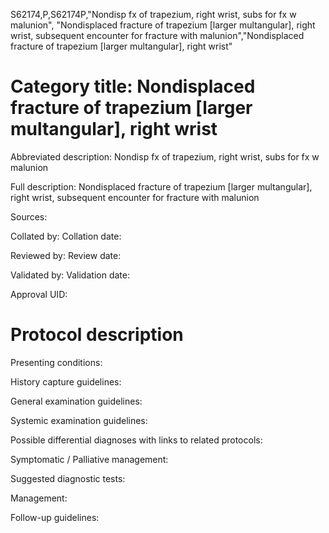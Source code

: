 S62174,P,S62174P,"Nondisp fx of trapezium, right wrist, subs for fx w malunion", "Nondisplaced fracture of trapezium [larger multangular], right wrist, subsequent encounter for fracture with malunion","Nondisplaced fracture of trapezium [larger multangular], right wrist"
# Category title: Nondisplaced fracture of trapezium [larger multangular], right wrist

Abbreviated description: Nondisp fx of trapezium, right wrist, subs for fx w malunion

Full description: Nondisplaced fracture of trapezium [larger multangular], right wrist, subsequent encounter for fracture with malunion

Sources:

Collated by:
Collation date:

Reviewed by:
Review date:

Validated by:
Validation date:

Approval UID:

# Protocol description

Presenting conditions:

History capture guidelines:

General examination guidelines:

Systemic examination guidelines:

Possible differential diagnoses with links to related protocols:

Symptomatic / Palliative management:

Suggested diagnostic tests:

Management:

Follow-up guidelines:
